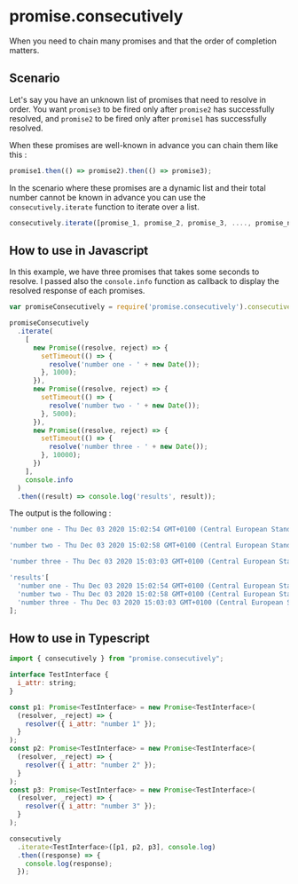 # promise.consecutively

When you need to chain many promises and that the order of completion matters.

## Scenario

Let's say you have an unknown list of promises that need to resolve in order. You want `promise3` to be fired only after `promise2` has successfully resolved, and `promise2` to be fired only after `promise1` has successfully resolved.

When these promises are well-known in advance you can chain them like this :

```js
promise1.then(() => promise2).then(() => promise3);
```

In the scenario where these promises are a dynamic list and their total number cannot be known in advance you can use the `consecutively.iterate` function to iterate over a list.

```js
consecutively.iterate([promise_1, promise_2, promise_3, ...., promise_n], callBackFn).then(()=>{})

```

## How to use in Javascript

In this example, we have three promises that takes some seconds to resolve.
I passed also the `console.info` function as callback to display the resolved response of each promises.

```js
var promiseConsecutively = require('promise.consecutively').consecutively;

promiseConsecutively
  .iterate(
    [
      new Promise((resolve, reject) => {
        setTimeout(() => {
          resolve('number one - ' + new Date());
        }, 1000);
      }),
      new Promise((resolve, reject) => {
        setTimeout(() => {
          resolve('number two - ' + new Date());
        }, 5000);
      }),
      new Promise((resolve, reject) => {
        setTimeout(() => {
          resolve('number three - ' + new Date());
        }, 10000);
      })
    ],
    console.info
  )
  .then((result) => console.log('results', result));
```

The output is the following :

```js
'number one - Thu Dec 03 2020 15:02:54 GMT+0100 (Central European Standard Time)';

'number two - Thu Dec 03 2020 15:02:58 GMT+0100 (Central European Standard Time)';

'number three - Thu Dec 03 2020 15:03:03 GMT+0100 (Central European Standard Time)';

'results'[
  'number one - Thu Dec 03 2020 15:02:54 GMT+0100 (Central European Standard Time)',
  'number two - Thu Dec 03 2020 15:02:58 GMT+0100 (Central European Standard Time)',
  'number three - Thu Dec 03 2020 15:03:03 GMT+0100 (Central European Standard Time)'
];
```

## How to use in Typescript


```js
import { consecutively } from "promise.consecutively";

interface TestInterface {
  i_attr: string;
}

const p1: Promise<TestInterface> = new Promise<TestInterface>(
  (resolver, _reject) => {
    resolver({ i_attr: "number 1" });
  }
);
const p2: Promise<TestInterface> = new Promise<TestInterface>(
  (resolver, _reject) => {
    resolver({ i_attr: "number 2" });
  }
);
const p3: Promise<TestInterface> = new Promise<TestInterface>(
  (resolver, _reject) => {
    resolver({ i_attr: "number 3" });
  }
);

consecutively
  .iterate<TestInterface>([p1, p2, p3], console.log)
  .then((response) => {
    console.log(response);
  });

```